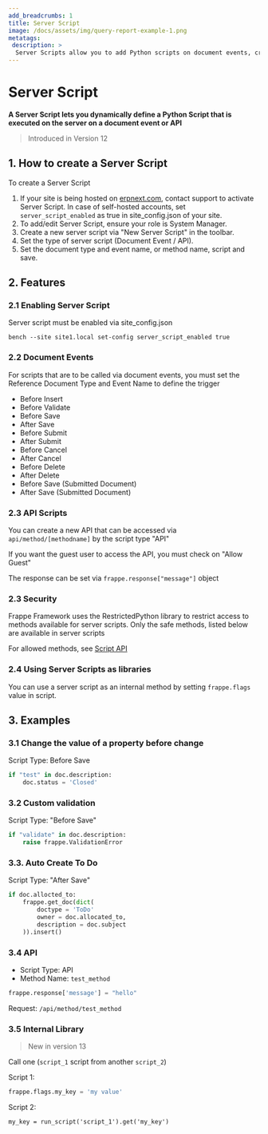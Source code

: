 ```yaml
---
add_breadcrumbs: 1
title: Server Script
image: /docs/assets/img/query-report-example-1.png
metatags:
 description: >
  Server Scripts allow you to add Python scripts on document events, create API end points and run scheduled jobs from within the Desk, without Custom Apps or deploy
---
```


<!-- add-breadcrumbs -->
# Server Script

**A Server Script lets you dynamically define a Python Script that is executed on the server on a document event or API**

> Introduced in Version 12

## 1. How to create a Server Script

To create a Server Script

1. If your site is being hosted on [erpnext.com](https://erpnext.com/), contact support to activate Server Script.
	In case of self-hosted accounts, set `server_script_enabled` as true in site_config.json of your site.
2. To add/edit Server Script, ensure your role is System Manager.
3. Create a new server script via "New Server Script" in the toolbar.
4. Set the type of server script (Document Event / API).
5. Set the document type and event name, or method name, script and save.

## 2. Features

### 2.1 Enabling Server Script

Server script must be enabled via site_config.json

```
bench --site site1.local set-config server_script_enabled true
```

### 2.2 Document Events

For scripts that are to be called via document events, you must set the Reference Document Type and Event Name to define the trigger

- Before Insert
- Before Validate
- Before Save
- After Save
- Before Submit
- After Submit
- Before Cancel
- After Cancel
- Before Delete
- After Delete
- Before Save (Submitted Document)
- After Save (Submitted Document)

### 2.3 API Scripts

You can create a new API that can be accessed via `api/method/[methodname]` by the script type "API"

If you want the guest user to access the API, you must check on "Allow Guest"

The response can be set via `frappe.response["message"]` object

### 2.3 Security

Frappe Framework uses the RestrictedPython library to restrict access to methods available for server scripts. Only the safe methods, listed below are available in server scripts

For allowed methods, see [Script API](/docs/user/en/desk/scripting/script-api)

### 2.4 Using Server Scripts as libraries

You can use a server script as an internal method by setting `frappe.flags` value in script.

## 3. Examples

### 3.1 Change the value of a property before change

Script Type: Before Save

```py
if "test" in doc.description:
	doc.status = 'Closed'
```

### 3.2 Custom validation

Script Type: "Before Save"

```py
if "validate" in doc.description:
	raise frappe.ValidationError
```

### 3.3. Auto Create To Do

Script Type: "After Save"

```py
if doc.allocted_to:
    frappe.get_doc(dict(
        doctype = 'ToDo'
        owner = doc.allocated_to,
        description = doc.subject
    )).insert()
```

### 3.4 API

- Script Type: API
- Method Name: `test_method`

```py
frappe.response['message'] = "hello"
```

Request: `/api/method/test_method`

### 3.5 Internal Library

> New in version 13

Call one (`script_1` script from another `script_2`)

Script 1:

```py
frappe.flags.my_key = 'my value'
```

Script 2:

```
my_key = run_script('script_1').get('my_key')
```